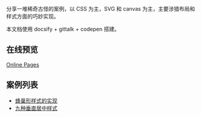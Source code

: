 分享一堆稀奇古怪的案例，以 CSS 为主，SVG 和 canvas 为主，主要涉猎布局和样式方面的巧妙实现。

本文档使用 docsify + gittalk + codepen 搭建。

## 在线预览

[Online Pages](https://foreverz133.github.io/demo-preview/)

## 案例列表
* [蜂巢形样式的实现](./pages/honeycomb.md)
* [九种垂直居中样式](./pages/vertical-center.md)